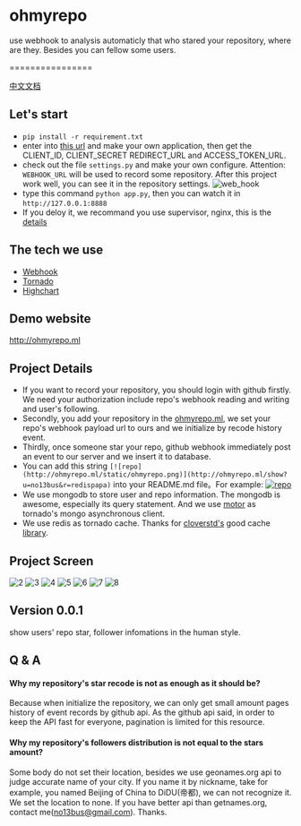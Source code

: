 # ohmyrepo
use webhook to analysis automaticly that who stared your repository, where are they. Besides you can fellow some users. 

================

[中文文档](https://github.com/no13bus/ohmyrepo/blob/master/README_CN.md)

## Let's start
- `pip install -r requirement.txt`
- enter into [this url](https://github.com/settings/applications) and make your own application, then get the CLIENT_ID, CLIENT_SECRET REDIRECT_URL and ACCESS_TOKEN_URL.
- check out the file `settings.py` and make your own configure. Attention: `WEBHOOK_URL` will be used to record some repository. After this project work well, you can see it in the repository settings.
![web_hook](https://raw.githubusercontent.com/no13bus/ohmyrepo/master/screen/1.png)
- type this command `python app.py`, then you can watch it in `http://127.0.0.1:8888`
- If you deloy it, we recommand you use supervisor, nginx, this is the [details](http://www.tornadoweb.org/en/stable/guide/running.html?highlight=deploy)

## The tech we use
- [Webhook](https://developer.github.com/v3/orgs/hooks/)
- [Tornado](https://github.com/tornadoweb/tornado)
- [Highchart](http://www.highcharts.com/)

## Demo website
http://ohmyrepo.ml

## Project Details
- If you want to record your repository, you should login with github firstly. We need your authorization include repo's webhook reading and writing and user's following.
- Secondly, you add your repository in the [ohmyrepo.ml](http://ohmyrepo.ml), we set your repo's webhook payload url to ours and we initialize by recode history event.
- Thirdly, once someone star your repo, github webhook immediately post an event to our server and we insert it to database.
- You can add this string `[![repo](http://ohmyrepo.ml/static/ohmyrepo.png)](http://ohmyrepo.ml/show?u=no13bus&r=redispapa)` into your README.md file。For example: [![repo](http://ohmyrepo.ml/static/ohmyrepo.png)](http://ohmyrepo.ml/show?u=no13bus&r=redispapa)
- We use mongodb to store user and repo information. The mongodb is awesome, especially its query statement. And we use [motor](https://github.com/mongodb/motor) as tornado's mongo asynchronous client.
- We use redis as tornado cache. Thanks for [cloverstd's](https://github.com/cloverstd) good cache [library](https://gist.github.com/cloverstd/10712505).


## Project Screen
![2](https://raw.githubusercontent.com/no13bus/ohmyrepo/master/screen/2.png)
![3](https://raw.githubusercontent.com/no13bus/ohmyrepo/master/screen/3.png)
![4](https://raw.githubusercontent.com/no13bus/ohmyrepo/master/screen/4.png)
![5](https://raw.githubusercontent.com/no13bus/ohmyrepo/master/screen/5.png)
![6](https://raw.githubusercontent.com/no13bus/ohmyrepo/master/screen/6.png)
![7](https://raw.githubusercontent.com/no13bus/ohmyrepo/master/screen/7.png)
![8](https://raw.githubusercontent.com/no13bus/ohmyrepo/master/screen/8.png)


## Version 0.0.1
show users' repo star, follower infomations in the human style.

## Q & A
#### Why my repository's star recode is not as enough as it should be?
Because when initialize the repository, we can only get small amount pages history of event records by github api. As the github api said, in order to keep the API fast for everyone, pagination is limited for this resource.
#### Why my repository's followers distribution is not equal to the stars amount?
Some body do not set their location, besides we use geonames.org api to judge accurate name of your city. If you name it by nickname, take for example, you named Beijing of China to DiDU(帝都), we can not recognize it. We set the location to none. If you have better api than getnames.org, contact me(no13bus@gmail.com). Thanks.

